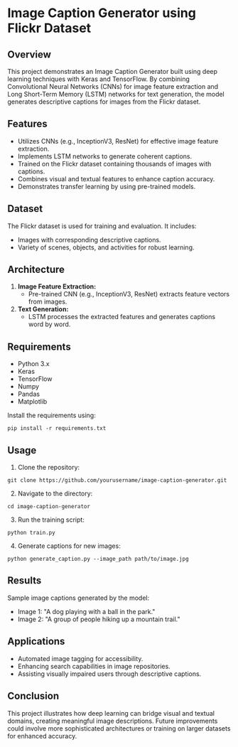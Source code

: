 # Image Caption Generator using Flickr Dataset

## Overview
This project demonstrates an Image Caption Generator built using deep learning techniques with Keras and TensorFlow. By combining Convolutional Neural Networks (CNNs) for image feature extraction and Long Short-Term Memory (LSTM) networks for text generation, the model generates descriptive captions for images from the Flickr dataset.

## Features
- Utilizes CNNs (e.g., InceptionV3, ResNet) for effective image feature extraction.
- Implements LSTM networks to generate coherent captions.
- Trained on the Flickr dataset containing thousands of images with captions.
- Combines visual and textual features to enhance caption accuracy.
- Demonstrates transfer learning by using pre-trained models.

## Dataset
The Flickr dataset is used for training and evaluation. It includes:
- Images with corresponding descriptive captions.
- Variety of scenes, objects, and activities for robust learning.

## Architecture
1. **Image Feature Extraction:**
   - Pre-trained CNN (e.g., InceptionV3, ResNet) extracts feature vectors from images.
2. **Text Generation:**
   - LSTM processes the extracted features and generates captions word by word.

## Requirements
- Python 3.x
- Keras
- TensorFlow
- Numpy
- Pandas
- Matplotlib

Install the requirements using:
```
pip install -r requirements.txt
```

## Usage
1. Clone the repository:
```
git clone https://github.com/yourusername/image-caption-generator.git
```
2. Navigate to the directory:
```
cd image-caption-generator
```
3. Run the training script:
```
python train.py
```
4. Generate captions for new images:
```
python generate_caption.py --image_path path/to/image.jpg
```

## Results
Sample image captions generated by the model:
- Image 1: "A dog playing with a ball in the park."
- Image 2: "A group of people hiking up a mountain trail."

## Applications
- Automated image tagging for accessibility.
- Enhancing search capabilities in image repositories.
- Assisting visually impaired users through descriptive captions.

## Conclusion
This project illustrates how deep learning can bridge visual and textual domains, creating meaningful image descriptions. Future improvements could involve more sophisticated architectures or training on larger datasets for enhanced accuracy.






